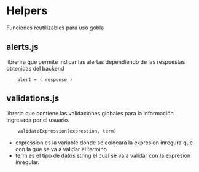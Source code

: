 # Helpers
Funciones reutilizables para uso gobla
## alerts.js
librerira que permite indicar las alertas dependiendo de las respuestas obtenidas del backend
``` code
    alert = ( response )
```
## validations.js
libreria que contiene las validaciones globales para la información ingresada por el usuario.
```code
    validateExpression(expression, term)
```
* expression es la variable donde se colocara la expresion inregura que con la que se va a validar el termino
* term es el tipo de datos string el cual se va a validar con la expresion inregular.